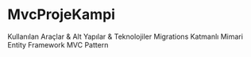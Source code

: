 # MvcProjeKampi

Kullanılan Araçlar & Alt Yapılar & Teknolojiler
Migrations
Katmanlı Mimari
Entity Framework
MVC Pattern
